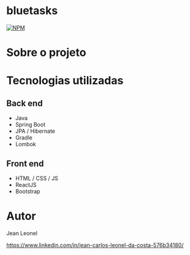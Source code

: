 # bluetasks

[![NPM](https://img.shields.io/npm/l/react)](https://github.com/jcleonel/bluetasks/blob/master/LICENSE) 

# Sobre o projeto

# Tecnologias utilizadas
## Back end
- Java
- Spring Boot
- JPA / Hibernate
- Gradle
- Lombok

## Front end
- HTML / CSS / JS
- ReactJS
- Bootstrap

# Autor

Jean Leonel

https://www.linkedin.com/in/jean-carlos-leonel-da-costa-576b34180/
